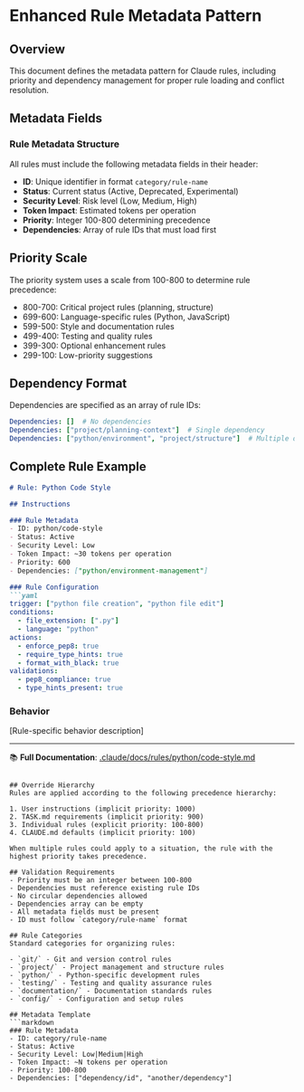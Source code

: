 # Enhanced Rule Metadata Pattern

## Overview
This document defines the metadata pattern for Claude rules, including priority and dependency management for proper rule loading and conflict resolution.

## Metadata Fields

### Rule Metadata Structure
All rules must include the following metadata fields in their header:

- **ID**: Unique identifier in format `category/rule-name`
- **Status**: Current status (Active, Deprecated, Experimental)
- **Security Level**: Risk level (Low, Medium, High)
- **Token Impact**: Estimated tokens per operation
- **Priority**: Integer 100-800 determining precedence
- **Dependencies**: Array of rule IDs that must load first

## Priority Scale
The priority system uses a scale from 100-800 to determine rule precedence:

- 800-700: Critical project rules (planning, structure)
- 699-600: Language-specific rules (Python, JavaScript)
- 599-500: Style and documentation rules
- 499-400: Testing and quality rules
- 399-300: Optional enhancement rules
- 299-100: Low-priority suggestions

## Dependency Format
Dependencies are specified as an array of rule IDs:

```yaml
Dependencies: []  # No dependencies
Dependencies: ["project/planning-context"]  # Single dependency
Dependencies: ["python/environment", "project/structure"]  # Multiple dependencies
```

## Complete Rule Example
```markdown
# Rule: Python Code Style

## Instructions

### Rule Metadata
- ID: python/code-style
- Status: Active
- Security Level: Low
- Token Impact: ~30 tokens per operation
- Priority: 600
- Dependencies: ["python/environment-management"]

### Rule Configuration
```yaml
trigger: ["python file creation", "python file edit"]
conditions:
  - file_extension: [".py"]
  - language: "python"
actions:
  - enforce_pep8: true
  - require_type_hints: true
  - format_with_black: true
validations:
  - pep8_compliance: true
  - type_hints_present: true
```

### Behavior
[Rule-specific behavior description]

---

📚 **Full Documentation**: [.claude/docs/rules/python/code-style.md](../../../.claude/docs/rules/python/code-style.md)
```

## Override Hierarchy
Rules are applied according to the following precedence hierarchy:

1. User instructions (implicit priority: 1000)
2. TASK.md requirements (implicit priority: 900)
3. Individual rules (explicit priority: 100-800)
4. CLAUDE.md defaults (implicit priority: 100)

When multiple rules could apply to a situation, the rule with the highest priority takes precedence.

## Validation Requirements
- Priority must be an integer between 100-800
- Dependencies must reference existing rule IDs
- No circular dependencies allowed
- Dependencies array can be empty
- All metadata fields must be present
- ID must follow `category/rule-name` format

## Rule Categories
Standard categories for organizing rules:

- `git/` - Git and version control rules
- `project/` - Project management and structure rules
- `python/` - Python-specific development rules
- `testing/` - Testing and quality assurance rules
- `documentation/` - Documentation standards rules
- `config/` - Configuration and setup rules

## Metadata Template
```markdown
### Rule Metadata
- ID: category/rule-name
- Status: Active
- Security Level: Low|Medium|High
- Token Impact: ~N tokens per operation
- Priority: 100-800
- Dependencies: ["dependency/id", "another/dependency"]
```